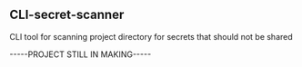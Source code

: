 ## CLI-secret-scanner
CLI tool for scanning project directory for secrets that should not be shared

-----PROJECT STILL IN MAKING-----
